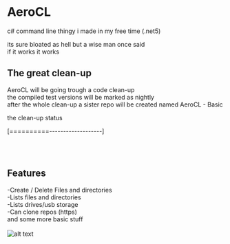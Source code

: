 # AeroCL
c# command line thingy i made in my free time (.net5)

its sure bloated as hell but a wise man once said <br />
if it works it works<br />

## The great clean-up 
  AeroCL will be going trough a code clean-up <br />
  the compiled test versions will be marked as nightly <br /> 
  after the whole clean-up a sister repo will be created named AeroCL - Basic <br />

  the clean-up status <br />

  [==========-------------------] <br />

  <br />
  
  <br />

## Features
  -Create / Delete Files and directories<br />
  -Lists files and directories<br />
  -Lists drives/usb storage<br />
  -Can clone repos (https)<br />
  and some more basic stuff<br />
<br />
![alt text](https://cdn.discordapp.com/attachments/701341782000140309/925711316658823178/Zrzut_ekranu_2021-12-29_122525.png)
